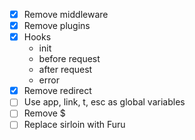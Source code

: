 * [x] Remove middleware
* [x] Remove plugins
* [x] Hooks
  - init
  - before request
  - after request
  - error
* [x] Remove redirect
* [ ] Use app, link, t, esc as global variables
* [ ] Remove $
* [ ] Replace sirloin with Furu
